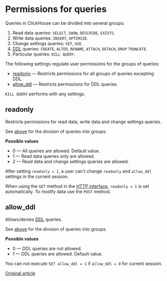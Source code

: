 <a name="permissions_for_queries"></a>

# Permissions for queries

Queries in ClickHouse can be divided into several groups:

1. Read data queries: `SELECT`, `SHOW`, `DESCRIBE`, `EXISTS`.
1. Write data queries: `INSERT`, `OPTIMIZE`.
1. Change settings queries: `SET`, `USE`.
1. [DDL](https://en.wikipedia.org/wiki/Data_definition_language) queries: `CREATE`, `ALTER`, `RENAME`, `ATTACH`, `DETACH`, `DROP` `TRUNCATE`.
1. Particular queries: `KILL QUERY`.

The following settings regulate user permissions for the groups of queries:

- [readonly](#settings_readonly) — Restricts permissions for all groups of queries excepting DDL.
- [allow_ddl](#settings_allow_ddl) — Restricts permissions for DDL queries.

`KILL QUERY` performs with any settings.

<a name="settings_readonly"></a>

## readonly

Restricts permissions for read data, write data and change settings queries.

See [above](#permissions_for_queries) for the division of queries into groups.

**Possible values**

- 0 — All queries are allowed. Default value.
- 1 — Read data queries only are allowed.
- 2 — Read data and change settings queries are allowed.

After setting `readonly = 1`, a user can't change `readonly` and `allow_ddl` settings in the current session.

When using the `GET` method in the [HTTP interface](../../interfaces/http_interface.md#http_interface), `readonly = 1` is set automatically. To modify data use the `POST` method.

<a name="settings_allow_ddl"></a>

## allow_ddl

Allows/denies [DDL](https://en.wikipedia.org/wiki/Data_definition_language) queries.

See [above](#permissions_for_queries) for the division of queries into groups.

**Possible values**

- 0 — DDL queries are not allowed.
- 1 — DDL queries are allowed. Default value.

You can not execute `SET allow_ddl = 1` if `allow_ddl = 0` for current session.

[Original article](https://clickhouse.yandex/docs/en/operations/settings/permissions_for_queries/) <!--hide-->

